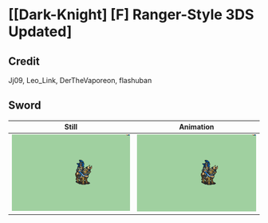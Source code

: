 # [\[Dark-Knight\] \[F\] Ranger-Style 3DS Updated]

## Credit

Jj09, Leo_Link, DerTheVaporeon, flashuban
	
## Sword

| Still | Animation |
| :---: | :-------: |
| ![Sword still](./Sword_000.png) | ![Sword animation](./Sword.gif) |
